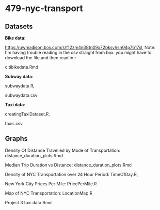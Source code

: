# 479-nyc-transport


## Datasets

**Bike data**: 

https://uwmadison.box.com/s/f12zm4n38tn09x72bksvhsn04p7b17sl,
  Note: I'm having trouble reading in the csv straight from box. you might have to download the file and then read in r
  
citibikedata.Rmd

**Subway data**:

  subwaydata.R,
  
  subwaydata.csv

**Taxi data**:

  creatingTaxiDataset.R,
  
  taxis.csv
  
## Graphs

Density Of Distance Travelled by Mode of Transportation: distance_duration_plots.Rmd

Median Trip Duration vs Distance: distance_duration_plots.Rmd

Density of NYC Transportation over 24 Hour Period: TimeOfDay.R,

New York City Prices Per Mile: PricePerMile.R

Map of NYC Transportation: LocationMap.R

Project 3 taxi data.Rmd
